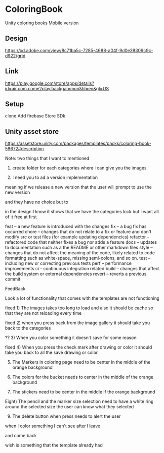 # ColoringBook
Unity coloring books Mobile version 

## Design
https://xd.adobe.com/view/8c71ba5c-7285-4688-a04f-9d0e38309c9c-d922/grid

## Link
https://play.google.com/store/apps/details?id=air.com.come2play.backgammon&hl=en&gl=US


## Setup

clone
Add firebase Store SDk.



## Unity asset store
https://assetstore.unity.com/packages/templates/packs/coloring-book-58672#description


Note:
two things that I want to mentioned

1) create folder for each categories where i can give you the images

2) I need you to ad a version implementation

meaning if we release a new version that the user will prompt to use the new version

and they have no choice but to

in the design I know it shows that we have the categories lock but I want all of it free at first


feat – a new feature is introduced with the changes
fix – a bug fix has occurred
chore – changes that do not relate to a fix or feature and don't modify src or test files (for example updating dependencies)
refactor – refactored code that neither fixes a bug nor adds a feature
docs – updates to documentation such as a the README or other markdown files
style – changes that do not affect the meaning of the code, likely related to code formatting such as white-space, missing semi-colons, and so on.
test – including new or correcting previous tests
perf – performance improvements
ci – continuous integration related
build – changes that affect the build system or external dependencies
revert – reverts a previous commit


FeedBack

Look a lot of functionality that comes with the templates are not functioning

fixed  1) The images takes too long to load and also it should be cache so that they are not reloading every time



fixed 2) when you press back from the image gallery it should take you back to the categories



?? 3) When you color something it doesn't save for some reason



fixed 4) When you press the check mark after drawing or color it should take you back to all the save drawing or color
 


5) The Markers in coloring page need to be center in the middle of the orange background



6) The colors for the bucket needs to center in the middle of the orange background



7) The stickers need to be center in the middle if the orange background



Eight) The pencil and the marker size selection need to have a white ring around the selected size the user can know what they selected



9) The delete button when press needs to alert the user

when I color something I can't see after I leave

and come back

wish is something that the template already had